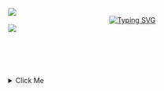 <img align="center" src="https://capsule-render.vercel.app/api?type=waving&color=4CAF50&height=70&section=header" />  
<div align="center"> 
  <a href="https://git.io/typing-svg">
    <img src="https://readme-typing-svg.demolab.com?font=Line+Font&size=32&pause=1000&color=11F72D&center=true&vCenter=true&random=false&width=435&lines=Front-end+Engineer" alt="Typing SVG" />
  </a>
  
</div>
<img align="center" src="https://capsule-render.vercel.app/api?type=waving&color=4CAF50&height=70&section=footer"/>
<details>  

  <summary  style="margin-top: 90;">Click Me</summary>
   <p align="center">
  <img height="50%" width="auto" src="https://github-readme-stats.vercel.app/api?username=TheAlfran&show_icons=true&count_private=true&theme=gotham&hide_border=true&hide=issues,contribs&bg_color=00000000">
  <img height="50%" width="auto" src="https://github-readme-stats.vercel.app/api/top-langs/?username=TheAlfran&layout=compact&hide_border=true&theme=gotham&bg_color=00000000&langs_count=6&hide=jupyter%20notebook,tex,css,php&exclude_repo=Pacman-AI">
  <img src="https://github-readme-streak-stats.herokuapp.com?user=TheAlfran&theme=gotham&hide_border=true&background=FFFFFF00">
</p>

<div align="center">
 <h3>Languages & Tools"</h3>

<a href="https://github.com/harish-sethuraman/readme-components">
 <img  src="https://readme-components.vercel.app/api?component=logo&fill=linear-gradient%2862deg%2C%20%2398FB98%200%25%2C%20%2300FF7F%20100%25%29%3B%0A&logo=react&animation=spin&svgfill=15d8fe">  
</a>
<a href="https://github.com/harish-sethuraman/readme-components">
<img  src="https://readme-components.vercel.app/api?component=logo&fill=linear-gradient%2862deg%2C%20%2398FB98%200%25%2C%20%2300FF7F%20100%25%29%3B%0A&logo=typescript&svgfill=2d79c7">
</a>
  <a href="https://github.com/harish-sethuraman/readme-components">
<img  src="https://readme-components.vercel.app/api?component=logo&fill=linear-gradient%2862deg%2C%20%2398FB98%200%25%2C%20%2300FF7F%20100%25%29%3B%0A&logo=javascript&svgfill=8ed5fa">
</a>
 <a href="https://github.com/harish-sethuraman/readme-components">
 <img  src="https://readme-components.vercel.app/api?component=logo&fill=linear-gradient%2862deg%2C%20%2398FB98%200%25%2C%20%2300FF7F%20100%25%29%3B%0A&logo=css3&svgfill=659b60">
</a>
<a href="https://github.com/harish-sethuraman/readme-components">
<img  src="https://readme-components.vercel.app/api?component=logo&fill=linear-gradient%2862deg%2C%20%2398FB98%200%25%2C%20%2300FF7F%20100%25%29%3B%0A&logo=flutter&svgfill=cd6799">
</a>
<a href="https://github.com/harish-sethuraman/readme-components">
<img  src="https://readme-components.vercel.app/api?component=logo&fill=linear-gradient%2862deg%2C%20%2398FB98%200%25%2C%20%2300FF7F%20100%25%29%3B%0A&logo=dart&svgfill=df5c43"> 
</a>
<a href="https://github.com/harish-sethuraman/readme-components">
<img  src="https://readme-components.vercel.app/api?component=logo&fill=linear-gradient%2862deg%2C%20%2398FB98%200%25%2C%20%2300FF7F%20100%25%29%3B%0A&logo=kotlin&svgfill=df5c43">  
</a>
<a href="https://github.com/harish-sethuraman/readme-components">
<img  src="https://readme-components.vercel.app/api?component=logo&fill=linear-gradient%2862deg%2C%20%2398FB98%200%25%2C%20%2300FF7F%20100%25%29%3B%0A&logo=swift&svgfill=df5c43">  
</a>
<a href="https://github.com/harish-sethuraman/readme-components">
<img  src="https://readme-components.vercel.app/api?component=logo&fill=linear-gradient%2862deg%2C%20%2398FB98%200%25%2C%20%2300FF7F%20100%25%29%3B%0A&logo=androidstudio&svgfill=df5c43">  
</a>
<a href="https://github.com/harish-sethuraman/readme-components">
<img  src="https://readme-components.vercel.app/api?component=logo&fill=linear-gradient%2862deg%2C%20%2398FB98%200%25%2C%20%2300FF7F%20100%25%29%3B%0A&logo=github&svgfill=df5c43">  
</a>


 <h3>Visitor Count</h3>
 
![VisitorCount](https://profile-counter.glitch.me/{TheAlfran}/count.svg)
</div>
</details>
<!-- <picture>
  <source media="(prefers-color-scheme: dark)" srcset="https://raw.githubusercontent.com/TheAlfran/TheAlfran/output/github-contribution-grid-snake-dark.svg" />
  <source media="(prefers-color-scheme: light)" srcset="https://raw.githubusercontent.com/TheAlfran/TheAlfran/output/github-contribution-grid-snake.svg" />
  <img alt="snake eating my contributions" src="https://raw.githubusercontent.com/TheAlfran/TheAlfran/output/github-contribution-grid-snake.svg" />
</picture>
<h3 align="center">My contributions</h3> -->







<!---
TheAlfran/TheAlfran is a ✨ special ✨ repository because its `README.md` (this file) appears on your GitHub profile.
You can click the Preview link to take a look at your changes.
--->
